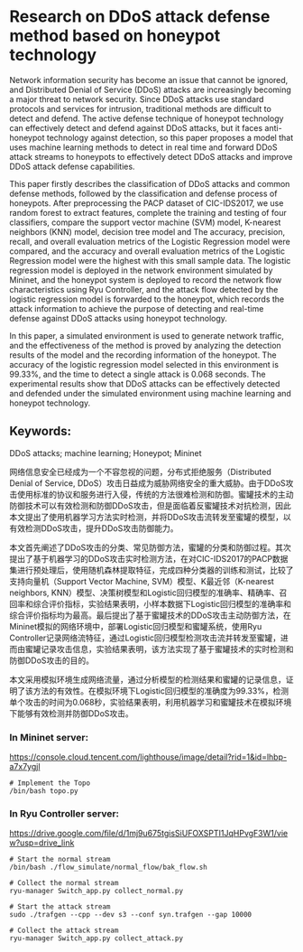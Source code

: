 # Research on DDoS attack defense method based on honeypot technology
Network information security has become an issue that cannot be ignored, and Distributed Denial of Service (DDoS) attacks are increasingly becoming a major threat to network security. Since DDoS attacks use standard protocols and services for intrusion, traditional methods are difficult to detect and defend. The active defense technique of honeypot technology can effectively detect and defend against DDoS attacks, but it faces anti-honeypot technology against detection, so this paper proposes a model that uses machine learning methods to detect in real time and forward DDoS attack streams to honeypots to effectively detect DDoS attacks and improve DDoS attack defense capabilities.

This paper firstly describes the classification of DDoS attacks and common defense methods, followed by the classification and defense process of honeypots. After preprocessing the PACP dataset of CIC-IDS2017, we use random forest to extract features, complete the training and testing of four classifiers, compare the support vector machine (SVM) model, K-nearest neighbors (KNN) model, decision tree model and The accuracy, precision, recall, and overall evaluation metrics of the Logistic Regression model were compared, and the accuracy and overall evaluation metrics of the Logistic Regression model were the highest with this small sample data. The logistic regression model is deployed in the network environment simulated by Mininet, and the honeypot system is deployed to record the network flow characteristics using Ryu Controller, and the attack flow detected by the logistic regression model is forwarded to the honeypot, which records the attack information to achieve the purpose of detecting and real-time defense against DDoS attacks using honeypot technology.

In this paper, a simulated environment is used to generate network traffic, and the effectiveness of the method is proved by analyzing the detection results of the model and the recording information of the honeypot. The accuracy of the logistic regression model selected in this environment is 99.33%, and the time to detect a single attack is 0.068 seconds. The experimental results show that DDoS attacks can be effectively detected and defended under the simulated environment using machine learning and honeypot technology.

## Keywords: 
DDoS attacks; machine learning; Honeypot; Mininet


网络信息安全已经成为一个不容忽视的问题，分布式拒绝服务（Distributed Denial of Service, DDoS）攻击日益成为威胁网络安全的重大威胁。由于DDoS攻击使用标准的协议和服务进行入侵，传统的方法很难检测和防御。蜜罐技术的主动防御技术可以有效检测和防御DDoS攻击，但是面临着反蜜罐技术对抗检测，因此本文提出了使用机器学习方法实时检测，并将DDoS攻击流转发至蜜罐的模型，以有效检测DDoS攻击，提升DDoS攻击防御能力。

本文首先阐述了DDoS攻击的分类、常见防御方法，蜜罐的分类和防御过程。其次提出了基于机器学习的DDoS攻击实时检测方法，在对CIC-IDS2017的PACP数据集进行预处理后，使用随机森林提取特征，完成四种分类器的训练和测试，比较了支持向量机（Support Vector Machine, SVM）模型、K最近邻（K-nearest neighbors, KNN）模型、决策树模型和Logistic回归模型的准确率、精确率、召回率和综合评价指标，实验结果表明，小样本数据下Logistic回归模型的准确率和综合评价指标均为最高。最后提出了基于蜜罐技术的DDoS攻击主动防御方法，在Mininet模拟的网络环境中，部署Logistic回归模型和蜜罐系统，使用Ryu Controller记录网络流特征，通过Logistic回归模型检测攻击流并转发至蜜罐，进而由蜜罐记录攻击信息，实验结果表明，该方法实现了基于蜜罐技术的实时检测和防御DDoS攻击的目的。

本文采用模拟环境生成网络流量，通过分析模型的检测结果和蜜罐的记录信息，证明了该方法的有效性。在模拟环境下Logistic回归模型的准确度为99.33%，检测单个攻击的时间为0.068秒，实验结果表明，利用机器学习和蜜罐技术在模拟环境下能够有效检测并防御DDoS攻击。

### In Mininet server:
https://console.cloud.tencent.com/lighthouse/image/detail?rid=1&id=lhbp-a7x7ygjl
``` shell
# Implement the Topo
/bin/bash topo.py
```

### In Ryu Controller server:
https://drive.google.com/file/d/1mj9u675tgisSiUFOXSPTI1JqHPvgF3W1/view?usp=drive_link
```shell
# Start the normal stream
/bin/bash ./flow_simulate/normal_flow/bak_flow.sh
```

```shell
# Collect the normal stream
ryu-manager Switch_app.py collect_normal.py
```

```shell
# Start the attack stream
sudo ./trafgen --cpp --dev s3 --conf syn.trafgen --gap 10000
```

```shell
# Collect the attack stream
ryu-manager Switch_app.py collect_attack.py
```


